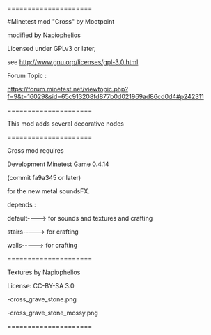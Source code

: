 =====================

#Minetest mod "Cross" by Mootpoint

modified by Napiophelios

Licensed under GPLv3 or later,

see http://www.gnu.org/licenses/gpl-3.0.html

Forum Topic :

https://forum.minetest.net/viewtopic.php?f=9&t=16029&sid=65c913208fd877b0d021969ad86cd0d4#p242311

=====================

This mod adds several decorative nodes

=====================

Cross mod requires

Development Minetest Game 0.4.14

(commit fa9a345 or later)

for the new metal soundsFX.

depends :

default----> for sounds and textures and crafting

stairs-----> for crafting

walls-----> for crafting

=====================

Textures by Napiophelios

License: CC-BY-SA 3.0

-cross_grave_stone.png

-cross_grave_stone_mossy.png

=====================
